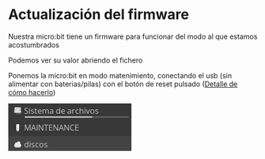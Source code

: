 # Actualización del firmware

Nuestra micro:bit tiene un firmware para funcionar del modo al que estamos acostumbrados

Podemos ver su valor abriendo el fichero 


Ponemos la micro:bit en modo matenimiento, conectando el usb (sin alimentar con baterias/pilas) con el botón de reset pulsado ([Detalle de cómo hacerlo](https://microbit.org/guide/firmware/))

![micro:bit_mantenimiento](./images/micro:bit_mantenimiento.png)
